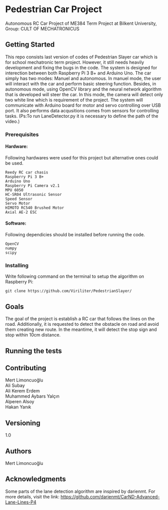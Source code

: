 # Pedestrian Car Project
Autonomous RC Car Project of ME384 Term Project at Bilkent University,
Group: CULT OF MECHATRONICUS
 
## Getting Started
This repo consists last version of codes of Pedestrian Slayer car which is for school mechatronic term project. However, it still needs heavily development and fixing the bugs in the code. The system is designed for interection between both Raspberry Pi 3 B+ and Arduino Uno.
The car simply has two modes: Manuel and autonomous. In manuel mode, the user will interact with the car and perform basic steering function. Besides, in autonomous mode, using OpenCV library and the neural network algorithm that is developed will steer the car. In this mode, the camera will detect only two white line which is requirement of the project. The system will communicate with Arduino board for motor and servo controlling over USB port. It also performs data acqusitions comes from sensors for controlling tasks.
(Ps:To run LaneDetector.py it is necessary to define the path of the video.)

### Prerequisites
#### Hardware:
Following hardwares were used for this project but alternative ones could be used.
```
Reedy RC car chasis
Raspberry Pi 3 B+
Arduino Uno
Raspberry Pi Camera v2.1
MPU 6050
HC-SR04 Ultrasonic Sensor
Speed Sensor
Servo Motor
HIMOTO RC540 Brushed Motor
Axial AE-2 ESC
```
#### Software:
Following dependicies should be installed before running the code.
```
OpenCV
numpy
scipy
```
### Installing
Write following command on the terminal to setup the algorithm on Raspberry Pi:
```
git clone https://github.com/Viriliter/PedestrianSlayer/
```

## Goals
The goal of the project is establish a RC car that follows the lines on the road. Additionally, it is requested to detect the obstacle on road and avoid them creating new route. In the meantime, it will detect the stop sign and stop within 10cm distance.
## Running the tests

## Contributing
Mert Limoncuoğlu <br /> Ali Subay <br /> Ali Kerem Erdem <br /> Muhammed Aybars Yalçın <br /> Alperen Alsoy <br /> Hakan Yanık
## Versioning
1.0
## Authors
Mert Limoncuoğlu

## Acknowledgments
Some parts of the lane detection algorithm are inspired by darienmt. For more details,
visit the link: https://github.com/darienmt/CarND-Advanced-Lane-Lines-P4


